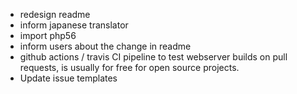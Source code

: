* redesign readme
* inform japanese translator
* import php56
* inform users about the change in readme
* github actions / travis CI pipeline to test webserver builds on pull requests, is usually for free for open source projects. 
* Update issue templates